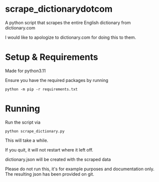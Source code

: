 # scrape_dictionarydotcom
A python script that scrapes the entire English dictionary from dictionary.com

I would like to apologize to dictionary.com for doing this to them.

# Setup & Requirements
Made for python3.11

Ensure you have the required packages by running
```
python -m pip -r requirements.txt
```

# Running
Run the script via
```
python scrape_dictionary.py
```

This will take a while.

If you quit, it will not restart where it left off.

dictionary.json will be created with the scraped data

Please do not run this, it's for example purposes and documentation only. The resulting json has been provided on git.
